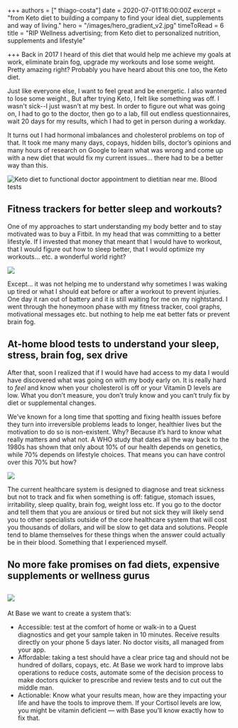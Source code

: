 +++
authors = [" thiago-costa"]
date = 2020-07-01T16:00:00Z
excerpt = "from Keto diet to building a company to find your ideal diet, supplements and way of living."
hero = "/images/hero_gradient_v2.jpg"
timeToRead = 6
title = "RIP Wellness advertising; from Keto diet to personalized nutrition, supplements and lifestyle"

+++
Back in 2017 I heard of this diet that would help me achieve my goals at work, eliminate brain fog, upgrade my workouts and lose some weight. Pretty amazing right? Probably you have heard about this one too, the Keto diet.

Just like everyone else, I want to feel great and be energetic. I also wanted to lose some weight., But after trying Keto, I felt like something was off. I wasn't sick--I just wasn't at my best. In order to figure out what was going on, I had to go to the doctor, then go to a lab, fill out endless questionnaires, wait 20 days for my results, which I had to get in person during a workday.

It turns out I had hormonal imbalances and cholesterol problems on top of that. It took me many many days, copays, hidden bills, doctor’s opinions and many hours of research on Google to learn what was wrong and come up with a new diet that would fix my current issues… there had to be a better way than this.

![Keto diet to functional doctor appointment to dietitian near me. Blood tests](/images/screen-shot-2020-07-06-at-9-25-49-pm.png "Keto diet to functional doctor appointment to dietitian near me. Blood tests")

## **Fitness trackers for better sleep and workouts?**

One of my approaches to start understanding my body better and to stay motivated was to buy a Fitbit. In my head that was committing to a better lifestyle. If I invested that money that meant that I would have to workout, that I would figure out how to sleep better, that I would optimize my workouts… etc. a wonderful world right?

![](/images/fitbit_screenshot-1.png)

Except… it was not helping me to understand why sometimes I was waking up tired or what I should eat before or after a workout to prevent injuries. One day it ran out of battery and it is still waiting for me on my nightstand. I went through the honeymoon phase with my fitness tracker, cool graphs, motivational messages etc. but nothing to help me eat better fats or prevent brain fog.

## **At-home blood tests to understand your sleep, stress, brain fog, sex drive**

After that, soon I realized that if I would have had access to my data I would have discovered what was going on with my body early on. It is really hard to _feel_ and know when your cholesterol is off or your Vitamin D levels are low. What you don’t measure, you don’t truly know and you can’t truly fix by diet or supplemental changes.

We’ve known for a long time that spotting and fixing health issues before they turn into irreversible problems leads to longer, healthier lives but the motivation to do so is non-existent. Why? Because it’s hard to know what really matters and what not. A WHO study that dates all the way back to the 1980s has shown that only about 10% of our health depends on genetics, while 70% depends on lifestyle choices. That means you can have control over this 70% but how?

![](/images/base_light2-copy.png)

The current healthcare system is designed to diagnose and treat sickness but not to track and fix when something is off: fatigue, stomach issues, irritability, sleep quality, brain fog, weight loss etc. If you go to the doctor and tell them that you are anxious or tired but not sick they will likely send you to other specialists outside of the core healthcare system that will cost you thousands of dollars, and will be slow to get data and solutions. People tend to blame themselves for these things when the answer could actually be in their blood. Something that I experienced myself.

## **No more fake promises on fad diets, expensive supplements or wellness gurus**

## ![](/images/energy_score-copy.png)

At Base we want to create a system that’s:

* Accessible: test at the comfort of home or walk-in to a Quest diagnostics and get your sample taken in 10 minutes. Receive results directly on your phone 5 days later. No doctor visits, all managed from your app.
* Affordable: taking a test should have a clear price tag and should not be hundred of dollars, copays, etc. At Base we work hard to improve labs operations to reduce costs, automate some of the decision process to make doctors quicker to prescribe and review tests and to cut out the middle man.
* Actionable: Know what your results mean, how are they impacting your life and have the tools to improve them. If your Cortisol levels are low, you might be vitamin deficient — with Base you’ll know exactly how to fix that.